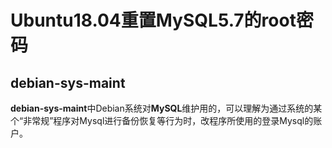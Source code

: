 # Ubuntu18.04重置MySQL5.7的root密码
## debian-sys-maint
**debian-sys-maint**中Debian系统对**MySQL**维护用的，可以理解为通过系统的某个“非常规”程序对Mysql进行备份恢复等行为时，改程序所使用的登录Mysql的账户。


<!--stackedit_data:
eyJoaXN0b3J5IjpbMTAzNDgwOTgzMl19
-->